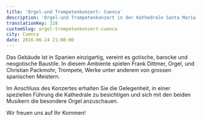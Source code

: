 ```yaml
---
title: 'Orgel-und Trompetenkonzert: Cuenca'
description: 'Orgel-und Trompetenkonzert in der Kathedrale Santa María y San Julián de Cuenca am 24.06.2016 um 21:00:00 Uhr.'
translationKey: 328
customSlug: orgel-trompetenkonzert-cuenca
city: Cuenca
date: 2016-06-24 21:00:00
---
```


Das Gebäude ist in Spanien einzigartig, vereint es gotische, barocke und neogotische Baustile. In diesem Ambiente spielen Frank Dittmer, Orgel, und Christian Packmohr, Trompete, Werke unter anderem von grossen spanischen Meistern.

Im Anschluss des Konzertes erhalten Sie die Gelegenheit, in einer speziellen Führung die Kathedrale zu besichtigen und sich mit den beiden Musikern die besondere Orgel anzuschauen.

Wir freuen uns auf Ihr Kommen!

